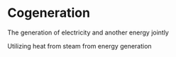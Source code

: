 # Cogeneration

The generation of electricity and another energy jointly

Utilizing heat from steam from energy generation

